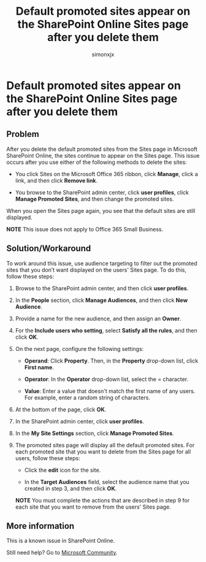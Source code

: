﻿---
title: Default promoted sites appear on the SharePoint Online Sites page after you delete them
description: Describes an issue in which default promoted sites appear on the SharePoint Online Sites page after you delete them.
author: simonxjx
manager: willchen
audience: ITPro
ms.service: sharepoint-online
ms.topic: article
ms.author: v-six
---

# Default promoted sites appear on the SharePoint Online Sites page after you delete them

## Problem

After you delete the default promoted sites from the Sites page in Microsoft SharePoint Online, the sites continue to appear on the Sites page. This issue occurs after you use either of the following methods to delete the sites:

- You click Sites on the Microsoft Office 365 ribbon, click **Manage**, click a link, and then click **Remove link**.

- You browse to the SharePoint admin center, click **user profiles**, click **Manage Promoted Sites**, and then change the promoted sites.

When you open the Sites page again, you see that the default sites are still displayed.

**NOTE** This issue does not apply to Office 365 Small Business.

## Solution/Workaround

To work around this issue, use audience targeting to filter out the promoted sites that you don’t want displayed on the users' Sites page. To do this, follow these steps:

1. Browse to the SharePoint admin center, and then click **user profiles**.

2. In the **People** section, click **Manage Audiences**, and then click **New Audience**.

3. Provide a name for the new audience, and then assign an **Owner**.

4. For the **Include users who setting**, select **Satisfy all the rules**, and then click **OK**.

5. On the next page, configure the following settings:

   - **Operand**: Click **Property**. Then, in the **Property** drop-down list, click **First name**.

   - **Operator**: In the **Operator** drop-down list, select the = character.

   - **Value**: Enter a value that doesn't match the first name of any users. For example, enter a random string of characters.

6. At the bottom of the page, click **OK**.

7. In the SharePoint admin center, click **user profiles**.

8. In the **My Site Settings** section, click **Manage Promoted Sites**.

9. The promoted sites page will display all the default promoted sites. For each promoted site that you want to delete from the Sites page for all users, follow these steps:

   - Click the **edit** icon for the site.

   - In the **Target Audiences** field, select the audience name that you created in step 3, and then click **OK**.

   **NOTE** You must complete the actions that are described in step 9 for each site that you want to remove from the users' Sites page.

## More information

This is a known issue in SharePoint Online.

Still need help? Go to [Microsoft Community](https://answers.microsoft.com/).
